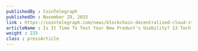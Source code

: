 ```yaml
---
publishedBy : CoinTelegraph
publishedOn : November 29, 2015
link : https://cointelegraph.com/news/blockchain-decentralized-cloud-storage-storj-and-competitors
articleName : Is It Time To Test Your New Product's Usability? 13 Tech Experts Weigh In
weight : 225 
class : pressArticle
---
```

